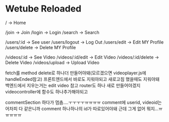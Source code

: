 # Wetube Reloaded

/ -> Home

/join -> Join
/login -> Login
/search -> Search

/users/:id -> See user
/users/logout -> Log Out
/users/edit -> Edit MY Profile
/users/delete -> Delete MY Profile 

/videos/:id -> See Video
/videos/:id/edit -> Edit Video
/videos/:id/delete -> Delete Video
/videos/upload -> Upload Video



fetch를 method delete로 하나더 만들어야돼(모르겠으면 videoplayer.js에 handleEnded참고) 프론트엔드에서 바로도 지워야되고 새로고침 했을때도 지워야돼 백엔드에서 지우는거는 edit video 참고 router도 하나 새로 만들어야겠지
videocontroller에 함수도 하나추가해야되고


commentSection 하다가 멈춤....ㅜㅜㅜㅜㅠㅠㅠㅠ comment에 userid, videoid는 어차피 다 같은니까 comment 하나하나의 id가 따로있어야돼 근데 그게 없어 뭐지...ㅠㅠㅠㅠㅠ